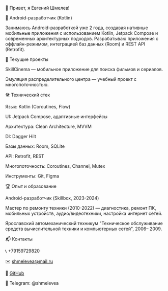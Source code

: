 👋 Привет, я Евгений Шмелев!

📱 Android-разработчик (Kotlin)

Занимаюсь Android-разработкой уже 2 года, создавая нативные мобильные приложения с использованием Kotlin, Jetpack Compose и современных архитектурных подходов. Разрабатываю приложения с оффлайн-режимом, интеграцией баз данных (Room) и REST API (Retrofit).

🚀 Текущие проекты

SkillCinema — мобильное приложение для поиска фильмов и сериалов.

Эмуляция распределительного центра — учебный проект с многопоточностью.

🛠 Технический стек

Язык: Kotlin (Coroutines, Flow)

UI: Jetpack Compose, адаптивные интерфейсы

Архитектура: Clean Architecture, MVVM

DI: Dagger Hilt

Базы данных: Room, SQLite

API: Retrofit, REST

Многопоточность: Coroutines, Channel, Mutex

Инструменты: Git, Figma

🏆 Опыт и образование

Android-разработчик (Skillbox, 2023-2024)

Мастер по ремонту техники (2010-2022) — диагностика, ремонт ПК, 
мобильных устройств, аудио/видеотехники, настройка интернет сетей.

Ярославский автомеханический техникум "Техническое
обслуживание средств вычислительной техники и компьютерных сетей", 2006–
2009.

📬 Контакты

📞 +79159729820

✉️ shmelevea@mail.ru

🔗 [GitHub](https://github.com/shmelevea/)

💬 Telegram: @shmelevea
